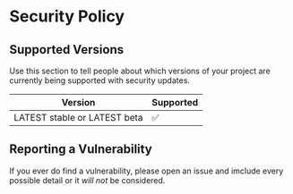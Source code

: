 # Security Policy

## Supported Versions

Use this section to tell people about which versions of your project are
currently being supported with security updates.

| Version | Supported          |
| ------- | ------------------ |
| LATEST stable or LATEST beta   | :white_check_mark: |


## Reporting a Vulnerability

If you ever do find a vulnerability, please open an issue and imclude every possible detail or it _will not_ be considered.
